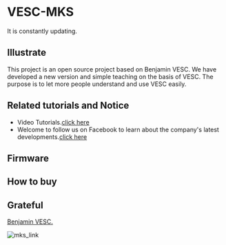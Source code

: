 # VESC-MKS
It is constantly updating.

## Illustrate
This project is an open source project based on Benjamin VESC. We have developed a new version and simple teaching on the basis of VESC. The purpose is to let more people understand and use VESC easily.

## Related tutorials and Notice
* Video Tutorials.[click here](https://www.youtube.com/playlist?list=PLc2RScfrSFECJst8vKtBXp192P-YP1ry5)
* Welcome to follow us on Facebook to learn about the company's latest developments.[click here](https://www.facebook.com/Makerbase.mks/)

## Firmware


## How to buy

## Grateful
[Benjamin VESC.](https://vesc-project.com/)

![mks_link](https://user-images.githubusercontent.com/12979070/149611790-87085a7e-15a2-4d93-b59e-43f91120716b.png)
